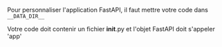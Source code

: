 Pour personnaliser l'application FastAPI, il faut mettre votre code dans `__DATA_DIR__`

Votre code doit contenir un fichier __init__.py et l'objet FastAPI doit s'appeler 'app'